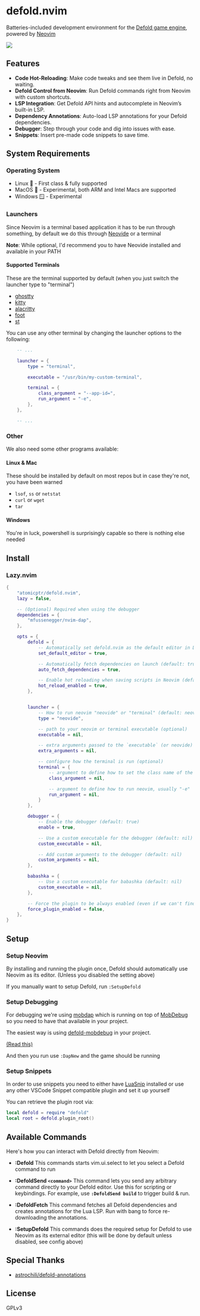 # defold.nvim

Batteries-included development environment for the [Defold game engine](https://defold.com), powered by [Neovim](https://neovim.io/)

![](https://media1.giphy.com/media/v1.Y2lkPTc5MGI3NjExdjlqMHJ3NWNyY2l2MXB6emYzcWtmaG5oM24yamxobzV4cHZtNHJhciZlcD12MV9pbnRlcm5hbF9naWZfYnlfaWQmY3Q9Zw/SGRIFmSmzXyBThYM9k/giphy.gif)

## Features

- **Code Hot-Reloading**: Make code tweaks and see them live in Defold, no waiting.
- **Defold Control from Neovim**: Run Defold commands right from Neovim with custom shortcuts.
- **LSP Integration**: Get Defold API hints and autocomplete in Neovim’s built-in LSP.
- **Dependency Annotations**: Auto-load LSP annotations for your Defold dependencies.
- **Debugger**: Step through your code and dig into issues with ease.
- **Snippets**: Insert pre-made code snippets to save time.

## System Requirements

### Operating System

- Linux 🐧   - First class & fully supported
- MacOS 🍎   - Experimental, both ARM and Intel Macs are supported
- Windows 🪟 - Experimental

### Launchers

Since Neovim is a terminal based application it has to be run through something, by default we do this through [Neovide](https://neovide.dev/) or a terminal

**Note**: While optional, I'd recommend you to have Neovide installed and available in your PATH

#### Supported Terminals

These are the terminal supported by default (when you just switch the launcher type to "terminal")

- [ghostty](https://ghostty.org/)
- [kitty](https://sw.kovidgoyal.net/kitty/)
- [alacritty](https://alacritty.org/)
- [foot](https://codeberg.org/dnkl/foot)
- [st](https://st.suckless.org/)

You can use any other terminal by changing the launcher options to the following:

```lua
    -- ...

    launcher = {
        type = "terminal",

        executable = "/usr/bin/my-custom-terminal",

        terminal = {
            class_argument = "--app-id=",
            run_argument = "-e",
        },
    },

    -- ...
```

### Other

We also need some other programs available:

#### Linux & Mac

These should be installed by default on most repos but in case they're not, you have been warned

- ``lsof``, ``ss`` or ``netstat``
-  ``curl`` or ``wget``
-  ``tar``

#### Windows

You're in luck, powershell is surprisingly capable so there is nothing else needed

## Install

### Lazy.nvim

```lua
{
    "atomicptr/defold.nvim",
    lazy = false,

    -- (Optional) Required when using the debugger
    dependencies = {
        "mfussenegger/nvim-dap",
    },

    opts = {
        defold = {
            -- Automatically set defold.nvim as the default editor in Defold (default: true)
            set_default_editor = true,

            -- Automatically fetch dependencies on launch (default: true)
            auto_fetch_dependencies = true,

            -- Enable hot reloading when saving scripts in Neovim (default: true)
            hot_reload_enabled = true,
        },


        launcher = {
            -- How to run neovim "neovide" or "terminal" (default: neovide)
            type = "neovide",

            -- path to your neovim or terminal executable (optional)
            executable = nil,

            -- extra arguments passed to the `executable` (or neovide)
            extra_arguments = nil,

            -- configure how the terminal is run (optional)
            terminal = {
                -- argument to define how to set the class name of the terminal, usually something like "--class="
                class_argument = nil,

                -- argument to define how to run neovim, usually "-e"
                run_argument = nil,
            }
        },

        debugger = {
            -- Enable the debugger (default: true)
            enable = true,

            -- Use a custom executable for the debugger (default: nil)
            custom_executable = nil,

            -- Add custom arguments to the debugger (default: nil)
            custom_arguments = nil,
        },

        babashka = {
            -- Use a custom executable for babashka (default: nil)
            custom_executable = nil,
        },

        -- Force the plugin to be always enabled (even if we can't find the game.project file) (default: false)
        force_plugin_enabled = false,
    },
}
```

## Setup

### Setup Neovim

By installing and running the plugin once, Defold should automatically use Neovim as its editor. (Unless you disabled the setting above)

If you manually want to setup Defold, run `:SetupDefold`

### Setup Debugging

For debugging we're using [mobdap](https://github.com/atomicptr/mobdap) which is running on top of [MobDebug](https://github.com/pkulchenko/MobDebug) so you need to have that available
in your project.

The easiest way is using [defold-mobdebug](https://github.com/atomicptr/defold-mobdebug) in your project.

[(Read this)](https://github.com/atomicptr/defold-mobdebug?tab=readme-ov-file#installation)

And then you run use ``:DapNew`` and the game should be running

### Setup Snippets

In order to use snippets you need to either have [LuaSnip](https://github.com/L3MON4D3/LuaSnip) installed or use any other VSCode Snippet compatible plugin and set it up yourself

You can retrieve the plugin root via:

```lua
local defold = require "defold"
local root = defold.plugin_root()
```

## Available Commands

Here's how you can interact with Defold directly from Neovim:

* **:Defold**
    This commands starts vim.ui.select to let you select a Defold command to run

* **:DefoldSend `<command>`**
    This command lets you send any arbitrary command directly to your Defold editor. Use this for scripting or keybindings. For example, use **`:DefoldSend build`** to trigger build & run.

* **:DefoldFetch**
    This command fetches all Defold dependencies and creates annotations for the Lua LSP. Run with bang to force re-downloading the annotations.

* **:SetupDefold**
    This commands does the required setup for Defold to use Neovim as its external editor (this will be done by default unless disabled, see config above)

## Special Thanks

- [astrochili/defold-annotations](https://github.com/astrochili/defold-annotations)

## License

GPLv3
